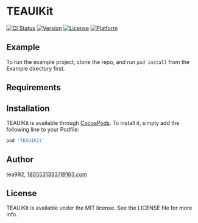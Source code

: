 # TEAUIKit

[![CI Status](https://img.shields.io/travis/tea992/TEAUIKit.svg?style=flat)](https://travis-ci.org/tea992/TEAUIKit)
[![Version](https://img.shields.io/cocoapods/v/TEAUIKit.svg?style=flat)](https://cocoapods.org/pods/TEAUIKit)
[![License](https://img.shields.io/cocoapods/l/TEAUIKit.svg?style=flat)](https://cocoapods.org/pods/TEAUIKit)
[![Platform](https://img.shields.io/cocoapods/p/TEAUIKit.svg?style=flat)](https://cocoapods.org/pods/TEAUIKit)

## Example

To run the example project, clone the repo, and run `pod install` from the Example directory first.

## Requirements

## Installation

TEAUIKit is available through [CocoaPods](https://cocoapods.org). To install
it, simply add the following line to your Podfile:

```ruby
pod 'TEAUIKit'
```

## Author

tea992, 18055313337@163.com

## License

TEAUIKit is available under the MIT license. See the LICENSE file for more info.
